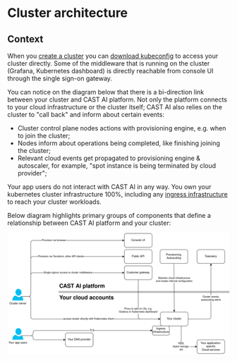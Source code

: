 # Cluster architecture

## Context

When you [create a cluster](../getting-started/overview.md) you can [download kubeconfig](../getting-started/deploy-application.md) to access your cluster directly. Some of the middleware that is running on the cluster (Grafana, Kubernetes dashboard) is directly reachable from console UI through the single sign-on gateway.

You can notice on the diagram below that there is a bi-direction link between your cluster and CAST AI platform. Not only the platform connects to your cloud infrastructure or the cluster itself; CAST AI also relies on the cluster to "call back" and inform about certain events:

* Cluster control plane nodes actions with provisioning engine, e.g. when to join the cluster;
* Nodes inform about operations being completed, like finishing joining the cluster;
* Relevant cloud events get propagated to provisioning engine & autoscaler, for example, "spot instance is being terminated by cloud provider";

Your app users do not interact with CAST AI in any way. You own your kubernetes cluster infrastructure 100%, including any [ingress infrastructure](../concepts/cluster-infrastructure.md#ingress) to reach your cluster workloads.

Below diagram highlights primary groups of components that define a relationship between CAST AI platform and your cluster:

![](architecture-overview/component-relationships.png)
